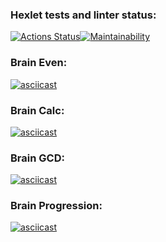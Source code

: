 ### Hexlet tests and linter status:
[![Actions Status](https://github.com/Jickx/python-project-lvl1/workflows/hexlet-check/badge.svg)](https://github.com/Jickx/python-project-lvl1/actions)[![Maintainability](https://api.codeclimate.com/v1/badges/d89213c3aa50faecfc39/maintainability)](https://codeclimate.com/github/Jickx/python-project-lvl1/maintainability)

### Brain Even:
[![asciicast](https://asciinema.org/a/FsAISluGAIdmBoFuIm01PNy8x.svg)](https://asciinema.org/a/FsAISluGAIdmBoFuIm01PNy8x)

### Brain Calc:
[![asciicast](https://asciinema.org/a/vPMW1LWbLXNlGBk8WRDCozlR9.svg)](https://asciinema.org/a/vPMW1LWbLXNlGBk8WRDCozlR9)

### Brain GCD:
[![asciicast](https://asciinema.org/a/OpIjHjAFqpOSJTTI8Xn3jm3wz.svg)](https://asciinema.org/a/OpIjHjAFqpOSJTTI8Xn3jm3wz)

### Brain Progression:
[![asciicast](https://asciinema.org/a/GALQNIdpDH5BxyTpIY3DosopD.svg)](https://asciinema.org/a/GALQNIdpDH5BxyTpIY3DosopD)
